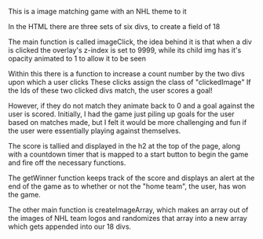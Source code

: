 
This is a image matching game with an NHL theme to it 

In the HTML there are three sets of six divs, to create a field of 18 

The main function is called imageClick, the idea behind it is that when a div is clicked the overlay's z-index is set to 9999, while its child img has it's opacity animated to 1 to allow it to be seen 

Within this there is a function to increase a count number by the two divs upon which a user clicks
These clicks assign the class of "clickedImage" 
If the Ids of these two clicked divs match, the user scores a goal! 

However, if they do not match they animate back to 0 and a goal against the user is scored. 
Initially, I had the game just piling up goals for the user based on matches made, but I felt it would be more challenging and fun if the user were essentially playing against themselves. 

The score is tallied and displayed in the h2 at the top of the page, along with a countdown timer that is mapped to a start button to begin the game and fire off the necessary functions.

The getWinner function keeps track of the score and displays an alert at the end of the game as to 
whether or not the "home team", the user, has won the game. 

The other main function is createImageArray, which makes an array out of the images of NHL team logos and randomizes that array into a new array which gets appended into our 18 divs.
